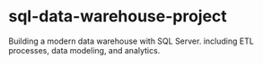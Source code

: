 # sql-data-warehouse-project
Building a modern data warehouse with SQL Server. including ETL processes, data modeling, and analytics.
